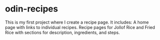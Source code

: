 # odin-recipes
This is my  first project where I create a recipe page. It includes:
A home page with links to individual recipes.
Recipe pages for Jollof Rice and Fried Rice with sections for description, ingredients, and steps.